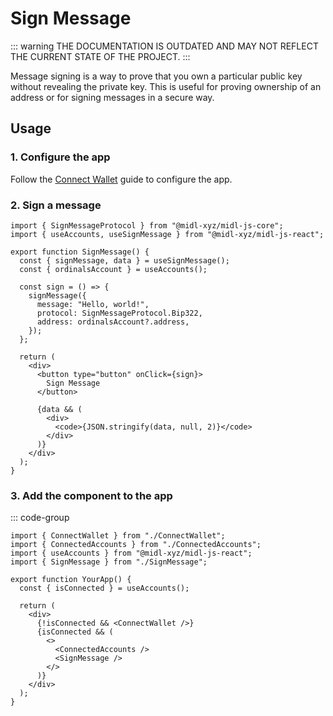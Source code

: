 # Sign Message

::: warning
THE DOCUMENTATION IS OUTDATED AND MAY NOT REFLECT THE CURRENT STATE OF THE PROJECT.
:::

Message signing is a way to prove that you own a particular public key without revealing the private key. This is useful for proving ownership of an address or for signing messages in a secure way.

## Usage

### 1. Configure the app

Follow the [Connect Wallet](connect-wallet.md) guide to configure the app.

### 2. Sign a message

```tsx [SignMessage.tsx]
import { SignMessageProtocol } from "@midl-xyz/midl-js-core";
import { useAccounts, useSignMessage } from "@midl-xyz/midl-js-react";

export function SignMessage() {
  const { signMessage, data } = useSignMessage();
  const { ordinalsAccount } = useAccounts();

  const sign = () => {
    signMessage({
      message: "Hello, world!",
      protocol: SignMessageProtocol.Bip322,
      address: ordinalsAccount?.address,
    });
  };

  return (
    <div>
      <button type="button" onClick={sign}>
        Sign Message
      </button>

      {data && (
        <div>
          <code>{JSON.stringify(data, null, 2)}</code>
        </div>
      )}
    </div>
  );
}
```

### 3. Add the component to the app

::: code-group

```tsx{4,15} [YourApp.tsx]
import { ConnectWallet } from "./ConnectWallet";
import { ConnectedAccounts } from "./ConnectedAccounts";
import { useAccounts } from "@midl-xyz/midl-js-react";
import { SignMessage } from "./SignMessage";

export function YourApp() {
  const { isConnected } = useAccounts();

  return (
    <div>
      {!isConnected && <ConnectWallet />}
      {isConnected && (
        <>
          <ConnectedAccounts />
          <SignMessage />
        </>
      )}
    </div>
  );
}
```
